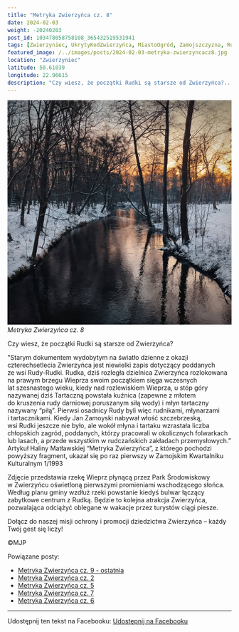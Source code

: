 ```yaml
---
title: "Metryka Zwierzyńca cz. 8"
date: 2024-02-03
weight: -20240203
post_id: 103478058758108_365432519531941
tags: [Zwierzyniec, UkrytyKodZwierzyńca, MiastoOgród, Zamojszczyzna, Roztocze, Lubelskie, villarestituta, turystyka, dziedzictwo, zabytki, krajobrazy, TajemnicePrzeszłości, PodróżeWczasie, MagiczneMiejsce]
featured_image: /../images/posts/2024-02-03-metryka-zwierzyncacz8.jpg
location: "Zwierzyniec"
latitude: 50.61039
longitude: 22.96615
description: "Czy wiesz, że początki Rudki są starsze od Zwierzyńca?..."
---
```


![Metryka Zwierzyńca cz. 8](/images/posts/2024-02-03-metryka-zwierzyncacz8.jpg)
*Metryka Zwierzyńca cz. 8*

Czy wiesz, że początki Rudki są starsze od Zwierzyńca?

"Starym dokumentem wydobytym na światło dzienne z okazji czterechsetlecia Zwierzyńca jest niewielki zapis dotyczący poddanych ze wsi Rudy-Rudki. Rudka, dziś rozległa dzielnica Zwierzyńca rozlokowana na prawym brzegu Wieprza swoim początkiem sięga wczesnych lat szesnastego wieku, kiedy nad rozlewiskiem Wieprza, u stóp góry nazywanej dziś Tartaczną powstała kuźnica (zapewne z młotem do kruszenia rudy darniowej poruszanym siłą wody) i młyn tartaczny nazywany “piłą”. Pierwsi osadnicy Rudy byli więc rudnikami, młynarzami i tartacznikami. Kiedy Jan Zamoyski nabywał włość szczebrzeską, wsi Rudki jeszcze nie było, ale wokół młyna i tartaku wzrastała liczba chłopskich zagród, poddanych, którzy pracowali w okolicznych folwarkach lub lasach, a przede wszystkim w rudczańskich zakładach przemysłowych.”
Artykuł Haliny Matławskiej “Metryka Zwierzyńca”, z którego pochodzi powyższy fragment, ukazał się po raz pierwszy w Zamojskim Kwartalniku Kulturalnym 1/1993

Zdjęcie przedstawia rzekę Wieprz płynącą przez Park Środowiskowy w Zwierzyńcu oświetloną pierwszymi promieniami wschodzącego słońca.
Według planu gminy wzdłuż rzeki powstanie kiedyś bulwar łączący zabytkowe centrum z Rudką. Będzie to kolejna atrakcja Zwierzyńca, pozwalająca odciążyć oblegane w wakacje przez turystów ciągi piesze.

Dołącz do naszej misji ochrony i promocji dziedzictwa Zwierzyńca – każdy Twój gest się liczy!



©MJP

Powiązane posty:
- [Metryka Zwierzyńca cz. 9 - ostatnia](/posts/metryka-zwierzyncacz9-ostatnia)
- [Metryka Zwierzyńca cz. 2](/posts/metryka-zwierzyncacz2)
- [Metryka Zwierzyńca cz. 5](/posts/metryka-zwierzyncacz5)
- [Metryka Zwierzyńca cz. 7](/posts/metryka-zwierzyncacz7)
- [Metryka Zwierzyńca cz. 6](/posts/metryka-zwierzyncacz6)


---

Udostępnij ten tekst na Facebooku:
[Udostępnij na Facebooku](https://www.facebook.com/sharer/sharer.php?u=https://stowarzyszeniewachniewskiej.pl/posts/metryka-zwierzyncacz8)

<script type="application/ld+json">
{
  "@context": "https://schema.org",
  "@type": "BlogPosting",
  "headline": "Metryka Zwierzyńca cz. 8",
  "datePublished": "2024-02-03",
  "dateModified": "2024-02-03",
  "author": {
    "@type": "Person",
    "name": "Michał Jan Patyk"
  },
  "publisher": {
    "@type": "Organization",
    "name": "Stowarzyszenie im. Aleksandry Wachniewskiej",
    "logo": {
      "@type": "ImageObject",
      "url": "https://stowarzyszeniewachniewskiej.pl/images/logo/logo.svg"
    }
  },
  "mainEntityOfPage": {
    "@type": "WebPage",
    "@id": "https://stowarzyszeniewachniewskiej.pl/posts/metryka-zwierzyncacz8"
  },
  "image": {
    "@type": "ImageObject",
    "url": "https://stowarzyszeniewachniewskiej.pl//images/posts/2024-02-03-metryka-zwierzyncacz8.jpg"
  },
  "articleSection": "Dziedzictwo Kulturowe i Zabytki",
  "keywords": "[Zwierzyniec, UkrytyKodZwierzyńca, MiastoOgród, Zamojszczyzna, Roztocze, Lubelskie, villarestituta, turystyka, dziedzictwo, zabytki, krajobrazy, TajemnicePrzeszłości, PodróżeWczasie, MagiczneMiejsce]",
  "wordCount": 193,
  "articleBody": "Czy wiesz, że początki Rudki są starsze od Zwierzyńca?\n\n\"Starym dokumentem wydobytym na światło dzienne z okazji czterechsetlecia Zwierzyńca jest niewielki zapis dotyczący poddanych ze wsi Rudy-Rudki. Rudka, dziś rozległa dzielnica Zwierzyńca rozlokowana na prawym brzegu Wieprza swoim początkiem sięga wczesnych lat szesnastego wieku, kiedy nad rozlewiskiem Wieprza, u stóp góry nazywanej dziś Tartaczną powstała kuźnica (zapewne z młotem do kruszenia rudy darniowej poruszanym siłą wody) i młyn tartaczny nazywany “piłą”. Pierwsi osadnicy Rudy byli więc rudnikami, młynarzami i tartacznikami. Kiedy Jan Zamoyski nabywał włość szczebrzeską, wsi Rudki jeszcze nie było, ale wokół młyna i tartaku wzrastała liczba chłopskich zagród, poddanych, którzy pracowali w okolicznych folwarkach lub lasach, a przede wszystkim w rudczańskich zakładach przemysłowych.”\nArtykuł Haliny Matławskiej “Metryka Zwierzyńca”, z którego pochodzi powyższy fragment, ukazał się po raz pierwszy w Zamojskim Kwartalniku Kulturalnym 1/1993\n\nZdjęcie przedstawia rzekę Wieprz płynącą przez Park Środowiskowy w Zwierzyńcu oświetloną pierwszymi promieniami wschodzącego słońca.\nWedług planu gminy wzdłuż rzeki powstanie kiedyś bulwar łączący zabytkowe centrum z Rudką. Będzie to kolejna atrakcja Zwierzyńca, pozwalająca odciążyć oblegane w wakacje przez turystów ciągi piesze.\n\nDołącz do naszej misji ochrony i promocji dziedzictwa Zwierzyńca – każdy Twój gest się liczy!\n\n\n\n©MJP",
  "description": "Czy wiesz, że początki Rudki są starsze od Zwierzyńca?...",
  "copyrightHolder": {
    "@type": "Person",
    "name": "Michał Jan Patyk"
  }
}
</script>
<script type="application/ld+json">
{
  "@context": "https://schema.org",
  "@type": "BreadcrumbList",
  "itemListElement": [
    {
      "@type": "ListItem",
      "position": 1,
      "name": "Home",
      "item": "https://stowarzyszeniewachniewskiej.pl"
    },
    {
      "@type": "ListItem",
      "position": 2,
      "name": "posts",
      "item": "https://stowarzyszeniewachniewskiej.pl/posts"
    },
    {
      "@type": "ListItem",
      "position": 3,
      "name": "Metryka Zwierzyńca cz. 8",
      "item": "https://stowarzyszeniewachniewskiej.pl/posts/metryka-zwierzyncacz8"
    }
  ]
}
</script>
